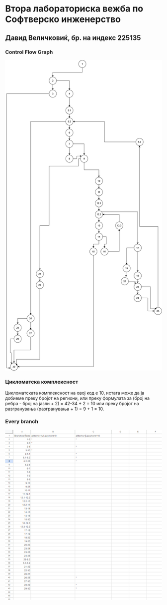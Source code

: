 # Втора лабораториска вежба по Софтверско инженерство

## Давид Величковиќ, бр. на индекс 225135

###  Control Flow Graph
![alt_text](https://github.com/davidvelickovic17/SI_2024_lab2_225135/blob/master/ControlFlowDiagram225135.drawio.png)

### Цикломатска комплексност

Цикломатската комплексност на овој код е 10, истата може да ја добиеме преку бројот на региони, или преку формулата за (број на ребра - број на јазли + 2) = 42-34 + 2 = 10 или преку бројот на разгранувања (разгранувања + 1) = 9 + 1 = 10.

### Every branch 
![alt_text](https://github.com/davidvelickovic17/SI_2024_lab2_225135/blob/master/Screenshot%202024-05-26%20235750.png)
